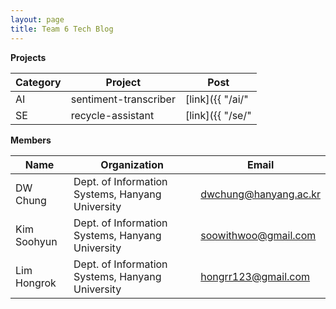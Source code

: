 ```yaml
---
layout: page
title: Team 6 Tech Blog
---
```


**Projects**

|Category|Project                |Post                               |
|--------|-----------------------|-----------------------------------|
|AI      |sentiment-transcriber  |[link]({{ "/ai/" | relative_url }})|
|SE      |recycle-assistant      |[link]({{ "/se/" | relative_url }})|

**Members**

|Name       |Organization                                    |Email                |
|-----------|------------------------------------------------|---------------------|
|DW Chung   |Dept. of Information Systems, Hanyang University|dwchung@hanyang.ac.kr|
|Kim Soohyun|Dept. of Information Systems, Hanyang University|soowithwoo@gmail.com |
|Lim Hongrok|Dept. of Information Systems, Hanyang University|hongrr123@gmail.com  |

